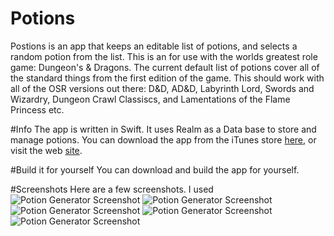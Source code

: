 # Potions
Postions is an app that keeps an editable list of potions, and selects a random potion from the list. 
This is an for use with the worlds greatest role game: Dungeon's & Dragons. The current default list of potions 
cover all of the standard things from the first edition of the game. This should work with all of the OSR versions out there:
D&D, AD&D, Labyrinth Lord, Swords and Wizardry, Dungeon Crawl Classiscs, and Lamentations of the Flame Princess etc. 

#Info
The app is written in Swift. It uses Realm as a Data base to store and manage potions. You can download the app from the 
iTunes store [here](https://itunes.apple.com/us/app/potions-generator/id951378721?mt=8), or visit the web 
[site](http://webdevils.com/potions/).

#Build it for yourself
You can download and build the app for yourself. 

#Screenshots
Here are a few screenshots. I used 
![Potion Generator Screenshot](http://webdevils.com/potions/img/iPhone5_frame.png)
![Potion Generator Screenshot](http://webdevils.com/potions/img/photo-3.png)
![Potion Generator Screenshot](http://webdevils.com/potions/img/photo-4.png)
![Potion Generator Screenshot](http://webdevils.com/potions/img/photo-5.png)
![Potion Generator Screenshot](http://webdevils.com/potions/img/Potion-bottle.png)

